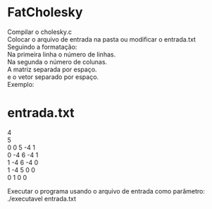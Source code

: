 # FatCholesky

Compilar o cholesky.c <br/>
Colocar o arquivo de entrada na pasta ou modificar o entrada.txt <br/>
Seguindo a formatação: <br/>
Na primeira linha o número de linhas. <br/>
Na segunda o número de colunas. <br/>
A matriz separada por espaço.<br/>
e o vetor separado por espaço.<br/>
Exemplo:<br/>
# entrada.txt
4 <br/>
5 <br/>
0 0 5 -4 1 <br/>
0 -4 6 -4 1 <br/>
1 -4 6 -4 0 <br/>
1 -4 5 0 0 <br/>
0 1 0 0 <br/>

Executar o programa usando o arquivo de entrada como parâmetro: <br/>
./executavel entrada.txt
